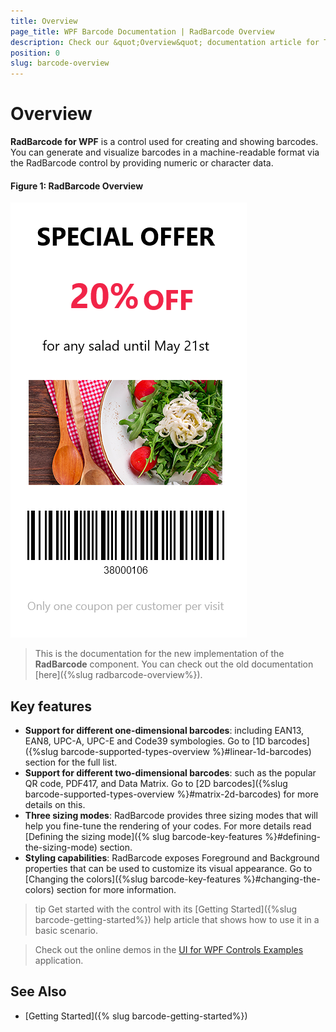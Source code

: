 ```yaml
---
title: Overview
page_title: WPF Barcode Documentation | RadBarcode Overview
description: Check our &quot;Overview&quot; documentation article for Telerik Barcode for WPF control.
position: 0
slug: barcode-overview
---
```


# Overview

**RadBarcode for WPF** is a control used for creating and showing barcodes. You can generate and visualize barcodes in a machine-readable format via the RadBarcode control by providing numeric or character data.

#### Figure 1: RadBarcode Overview

![RadBarcode Overview](images/barcode_overview.png)

> This is the documentation for the new implementation of the __RadBarcode__ component. You can check out the old documentation [here]({%slug radbarcode-overview%}).

## Key features

* **Support for different one-dimensional barcodes**: including EAN13, EAN8, UPC-A, UPC-E and Code39 symbologies. Go to [1D barcodes]({%slug barcode-supported-types-overview %}#linear-1d-barcodes) section for the full list.
* **Support for different two-dimensional barcodes**:  such as the popular QR code, PDF417, and Data Matrix. Go to [2D barcodes]({%slug barcode-supported-types-overview %}#matrix-2d-barcodes) for more details on this.
* **Three sizing modes**: RadBarcode provides three sizing modes that will help you fine-tune the rendering of your codes. For more details read [Defining the sizing mode]({% slug barcode-key-features %}#defining-the-sizing-mode) section.
* **Styling capabilities**: RadBarcode exposes Foreground and Background properties that can be used to customize its visual appearance. Go to [Changing the colors]({%slug barcode-key-features %}#changing-the-colors) section for more information.

>tip Get started with the control with its [Getting Started]({%slug barcode-getting-started%}) help article that shows how to use it in a basic scenario.

>Check out the online demos in the [UI for WPF Controls Examples](https://demos.telerik.com/wpf/) application.

## See Also

- [Getting Started]({% slug barcode-getting-started%})